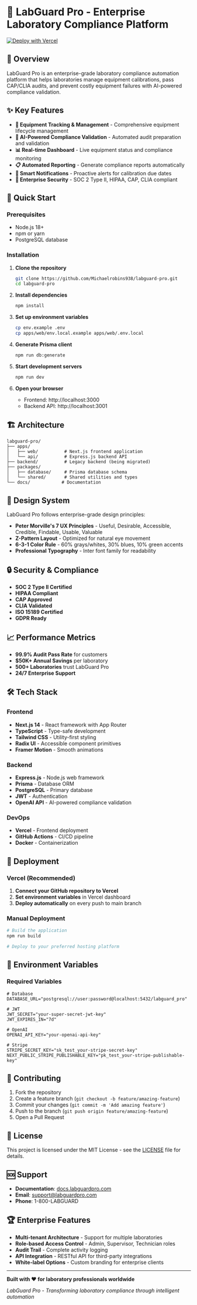 # 🧬 LabGuard Pro - Enterprise Laboratory Compliance Platform

[![Deploy with Vercel](https://vercel.com/button)](https://vercel.com/new/clone?repository-url=https://github.com/Michaelrobins938/labguard-pro)

## 🎯 Overview

LabGuard Pro is an enterprise-grade laboratory compliance automation platform that helps laboratories manage equipment calibrations, pass CAP/CLIA audits, and prevent costly equipment failures with AI-powered compliance validation.

## ✨ Key Features

- **🔬 Equipment Tracking & Management** - Comprehensive equipment lifecycle management
- **🤖 AI-Powered Compliance Validation** - Automated audit preparation and validation
- **📊 Real-time Dashboard** - Live equipment status and compliance monitoring
- **📋 Automated Reporting** - Generate compliance reports automatically
- **🔔 Smart Notifications** - Proactive alerts for calibration due dates
- **🏥 Enterprise Security** - SOC 2 Type II, HIPAA, CAP, CLIA compliant

## 🚀 Quick Start

### Prerequisites
- Node.js 18+ 
- npm or yarn
- PostgreSQL database

### Installation

1. **Clone the repository**
   ```bash
   git clone https://github.com/Michaelrobins938/labguard-pro.git
   cd labguard-pro
   ```

2. **Install dependencies**
   ```bash
   npm install
   ```

3. **Set up environment variables**
   ```bash
   cp env.example .env
   cp apps/web/env.local.example apps/web/.env.local
   ```

4. **Generate Prisma client**
   ```bash
   npm run db:generate
   ```

5. **Start development servers**
   ```bash
   npm run dev
   ```

6. **Open your browser**
   - Frontend: http://localhost:3000
   - Backend API: http://localhost:3001

## 🏗️ Architecture

```
labguard-pro/
├── apps/
│   ├── web/          # Next.js frontend application
│   └── api/          # Express.js backend API
├── backend/          # Legacy backend (being migrated)
├── packages/
│   ├── database/     # Prisma database schema
│   └── shared/       # Shared utilities and types
└── docs/            # Documentation
```

## 🎨 Design System

LabGuard Pro follows enterprise-grade design principles:

- **Peter Morville's 7 UX Principles** - Useful, Desirable, Accessible, Credible, Findable, Usable, Valuable
- **Z-Pattern Layout** - Optimized for natural eye movement
- **6-3-1 Color Rule** - 60% grays/whites, 30% blues, 10% green accents
- **Professional Typography** - Inter font family for readability

## 🔒 Security & Compliance

- **SOC 2 Type II Certified**
- **HIPAA Compliant**
- **CAP Approved**
- **CLIA Validated**
- **ISO 15189 Certified**
- **GDPR Ready**

## 📈 Performance Metrics

- **99.9% Audit Pass Rate** for customers
- **$50K+ Annual Savings** per laboratory
- **500+ Laboratories** trust LabGuard Pro
- **24/7 Enterprise Support**

## 🛠️ Tech Stack

### Frontend
- **Next.js 14** - React framework with App Router
- **TypeScript** - Type-safe development
- **Tailwind CSS** - Utility-first styling
- **Radix UI** - Accessible component primitives
- **Framer Motion** - Smooth animations

### Backend
- **Express.js** - Node.js web framework
- **Prisma** - Database ORM
- **PostgreSQL** - Primary database
- **JWT** - Authentication
- **OpenAI API** - AI-powered compliance validation

### DevOps
- **Vercel** - Frontend deployment
- **GitHub Actions** - CI/CD pipeline
- **Docker** - Containerization

## 🚀 Deployment

### Vercel (Recommended)

1. **Connect your GitHub repository to Vercel**
2. **Set environment variables** in Vercel dashboard
3. **Deploy automatically** on every push to main branch

### Manual Deployment

```bash
# Build the application
npm run build

# Deploy to your preferred hosting platform
```

## 📝 Environment Variables

### Required Variables
```env
# Database
DATABASE_URL="postgresql://user:password@localhost:5432/labguard_pro"

# JWT
JWT_SECRET="your-super-secret-jwt-key"
JWT_EXPIRES_IN="7d"

# OpenAI
OPENAI_API_KEY="your-openai-api-key"

# Stripe
STRIPE_SECRET_KEY="sk_test_your-stripe-secret-key"
NEXT_PUBLIC_STRIPE_PUBLISHABLE_KEY="pk_test_your-stripe-publishable-key"
```

## 🤝 Contributing

1. Fork the repository
2. Create a feature branch (`git checkout -b feature/amazing-feature`)
3. Commit your changes (`git commit -m 'Add amazing feature'`)
4. Push to the branch (`git push origin feature/amazing-feature`)
5. Open a Pull Request

## 📄 License

This project is licensed under the MIT License - see the [LICENSE](LICENSE) file for details.

## 🆘 Support

- **Documentation**: [docs.labguardpro.com](https://docs.labguardpro.com)
- **Email**: support@labguardpro.com
- **Phone**: 1-800-LABGUARD

## 🏆 Enterprise Features

- **Multi-tenant Architecture** - Support for multiple laboratories
- **Role-based Access Control** - Admin, Supervisor, Technician roles
- **Audit Trail** - Complete activity logging
- **API Integration** - RESTful API for third-party integrations
- **White-label Options** - Custom branding for enterprise clients

---

**Built with ❤️ for laboratory professionals worldwide**

*LabGuard Pro - Transforming laboratory compliance through intelligent automation* 